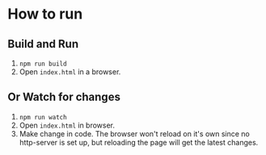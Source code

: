 # How to run

## Build and Run
1. `npm run build`
2. Open `index.html` in a browser.

## Or Watch for changes
1. `npm run watch`
2. Open `index.html` in browser.
3. Make change in code. 
The browser won't reload on it's own since no http-server is set up, but reloading the page will get the latest changes.